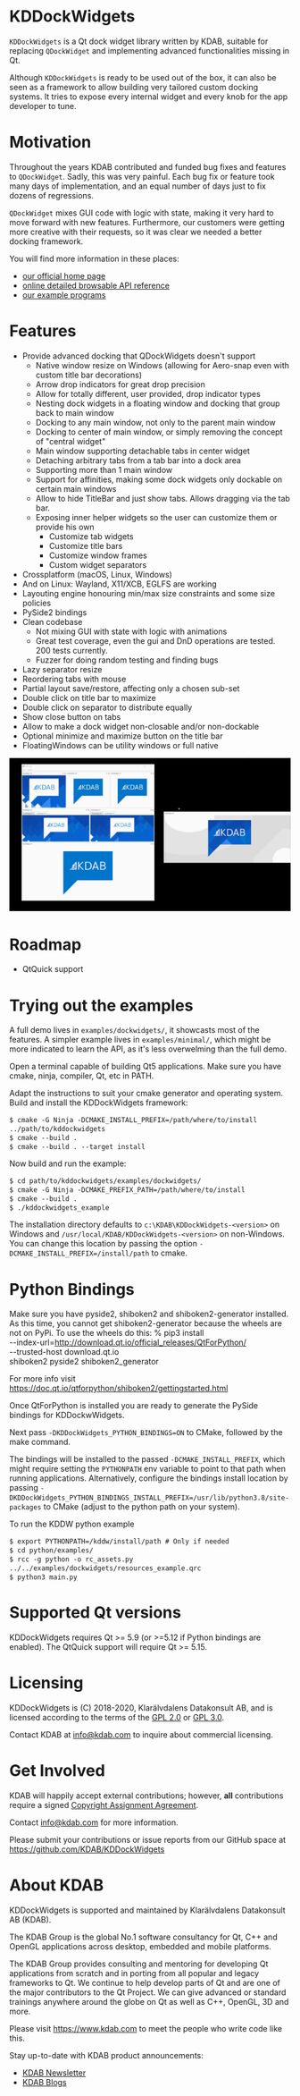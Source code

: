 KDDockWidgets
=============
`KDDockWidgets` is a Qt dock widget library written by KDAB, suitable for replacing
`QDockWidget` and implementing advanced functionalities missing in Qt.

Although `KDDockWidgets` is ready to be used out of the box, it can also be seen
as a framework to allow building very tailored custom docking systems. It tries
to expose every internal widget and every knob for the app developer to tune.


Motivation
==========
Throughout the years KDAB contributed and funded bug fixes and features to `QDockWidget`.
Sadly, this was very painful. Each bug fix or feature took many days of implementation,
and an equal number of days just to fix dozens of regressions.

`QDockWidget` mixes GUI code with logic with state, making it very hard
to move forward with new features. Furthermore, our customers were getting more
creative with their requests, so it was clear we needed a better docking framework.

You will find more information in these places:

 * [our official home page](https://www.kdab.com/development-resources/qt-tools/kddockwidgets)
 * [online detailed browsable API reference](https://docs.kdab.com/kddockwidgets)
 * [our example programs](examples/)

Features
========
- Provide advanced docking that QDockWidgets doesn't support
  - Native window resize on Windows (allowing for Aero-snap even with custom title bar decorations)
  - Arrow drop indicators for great drop precision
  - Allow for totally different, user provided, drop indicator types
  - Nesting dock widgets in a floating window and docking that group back to main window
  - Docking to any main window, not only to the parent main window
  - Docking to center of main window, or simply removing the concept of "central widget"
  - Main window supporting detachable tabs in center widget
  - Detaching arbitrary tabs from a tab bar into a dock area
  - Supporting more than 1 main window
  - Support for affinities, making some dock widgets only dockable on certain main windows
  - Allow to hide TitleBar and just show tabs. Allows dragging via the tab bar.
  - Exposing inner helper widgets so the user can customize them or provide his own
    - Customize tab widgets
    - Customize title bars
    - Customize window frames
    - Custom widget separators
- Crossplatform (macOS, Linux, Windows)
- And on Linux: Wayland, X11/XCB, EGLFS are working
- Layouting engine honouring min/max size constraints and some size policies
- PySide2 bindings
- Clean codebase
  - Not mixing GUI with state with logic with animations
  - Great test coverage, even the gui and DnD operations are tested. 200 tests currently.
  - Fuzzer for doing random testing and finding bugs
- Lazy separator resize
- Reordering tabs with mouse
- Partial layout save/restore, affecting only a chosen sub-set
- Double click on title bar to maximize
- Double click on separator to distribute equally
- Show close button on tabs
- Allow to make a dock widget non-closable and/or non-dockable
- Optional minimize and maximize button on the title bar
- FloatingWindows can be utility windows or full native

![Screen capture](./screencap.gif?raw=true "The docking system in action")


Roadmap
========
  - QtQuick support

Trying out the examples
=======================
A full demo lives in `examples/dockwidgets/`, it showcasts most of the features.
A simpler example lives in `examples/minimal/`, which might be more indicated
to learn the API, as it's less overwelming than the full demo.


Open a terminal capable of building Qt5 applications.
Make sure you have cmake, ninja, compiler, Qt, etc in PATH.

Adapt the instructions to suit your cmake generator and operating system.
Build and install the KDDockWidgets framework:

```
$ cmake -G Ninja -DCMAKE_INSTALL_PREFIX=/path/where/to/install ../path/to/kddockwidgets
$ cmake --build .
$ cmake --build . --target install
```

Now build and run the example:
```
$ cd path/to/kddockwidgets/examples/dockwidgets/
$ cmake -G Ninja -DCMAKE_PREFIX_PATH=/path/where/to/install
$ cmake --build .
$ ./kddockwidgets_example

```

The installation directory defaults to `c:\KDAB\KDDockWidgets-<version>` on Windows
and `/usr/local/KDAB/KDDockWidgets-<version>` on non-Windows.  You can change this
location by passing the option `-DCMAKE_INSTALL_PREFIX=/install/path` to cmake.


Python Bindings
================
Make sure you have pyside2, shiboken2 and shiboken2-generator installed.
As this time, you cannot get shiboken2-generator because the wheels are not on PyPi.
To use the wheels do this:
  % pip3 install \
      --index-url=http://download.qt.io/official_releases/QtForPython/ \
      --trusted-host download.qt.io \
      shiboken2 pyside2 shiboken2_generator

For more info visit https://doc.qt.io/qtforpython/shiboken2/gettingstarted.html

Once QtForPython is installed you are ready to generate the PySide bindings
for KDDockwWidgets.

Next pass `-DKDDockWidgets_PYTHON_BINDINGS=ON` to CMake, followed by the
make command.

The bindings will be installed to the passed `-DCMAKE_INSTALL_PREFIX`, which
might require setting the `PYTHONPATH` env variable to point to that path when
running applications.  Alternatively, configure the bindings install location
by passing `-DKDDockWidgets_PYTHON_BINDINGS_INSTALL_PREFIX=/usr/lib/python3.8/site-packages`
to CMake (adjust to the python path on your system).

To run the KDDW python example
```
$ export PYTHONPATH=/kddw/install/path # Only if needed
$ cd python/examples/
$ rcc -g python -o rc_assets.py ../../examples/dockwidgets/resources_example.qrc
$ python3 main.py
```


Supported Qt versions
======================
KDDockWidgets requires Qt >= 5.9 (or >=5.12 if Python bindings are enabled).
The QtQuick support will require Qt >= 5.15.

Licensing
=========
KDDockWidgets is (C) 2018-2020, Klarälvdalens Datakonsult AB, and is licensed according to
the terms of the [GPL 2.0](LICENSES/GPL-2.0-only.txt) or [GPL 3.0](LICENSES/GPL-3.0-only.txt).

Contact KDAB at <info@kdab.com> to inquire about commercial licensing.


Get Involved
============
KDAB will happily accept external contributions; however, **all** contributions require a
signed [Copyright Assignment Agreement](docs/KDDockWidgets-CopyrightAssignmentForm.docx).

Contact info@kdab.com for more information.

Please submit your contributions or issue reports from our GitHub space at
https://github.com/KDAB/KDDockWidgets


About KDAB
==========
KDDockWidgets is supported and maintained by Klarälvdalens Datakonsult AB (KDAB).

The KDAB Group is the global No.1 software consultancy for Qt, C++ and
OpenGL applications across desktop, embedded and mobile platforms.

The KDAB Group provides consulting and mentoring for developing Qt applications
from scratch and in porting from all popular and legacy frameworks to Qt.
We continue to help develop parts of Qt and are one of the major contributors
to the Qt Project. We can give advanced or standard trainings anywhere
around the globe on Qt as well as C++, OpenGL, 3D and more.

Please visit https://www.kdab.com to meet the people who write code like this.

Stay up-to-date with KDAB product announcements:

* [KDAB Newsletter](https://news.kdab.com)
* [KDAB Blogs](https://www.kdab.com/category/blogs)
